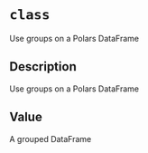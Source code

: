 # `class`

Use groups on a Polars DataFrame

## Description

Use groups on a Polars DataFrame

## Value

A grouped DataFrame


